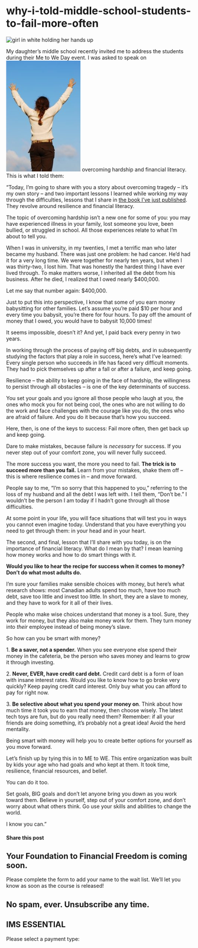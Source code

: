 # why-i-told-middle-school-students-to-fail-more-often
![girl in white holding her hands up](https://yourfinanciallaunchpad.com/wp-content/uploads/elementor/thumbs/girl-in-white-holding-her-hands-up-1306644-qdc6cpthe1jg09nepcheyd0ymqwyqy89x64timb4aw.jpg "girl-in-white-holding-her-hands-up-1306644")

My daughter’s middle school recently invited me to address the students during their Me to We Day event. I was asked to speak on![](attachments/girl-in-white-holding-her-hands-up-1306644-201x300.jpg) overcoming hardship and financial literacy. This is what I told them:

“Today, I’m going to share with you a story about overcoming tragedy – it’s my own story – and two important lessons I learned while working my way through the difficulties, lessons that I share in [the book I’ve just published](https://www.amazon.ca/Protect-Purse-Shared-Lessons-Women/dp/0995821801/ref=sr_1_1_twi_pap_2?ie=UTF8&qid=1496763896&sr=8-1&keywords=protect+your+purse). They revolve around resilience and financial literacy.

The topic of overcoming hardship isn’t a new one for some of you: you may have experienced illness in your family, lost someone you love, been bullied, or struggled in school. All those experiences relate to what I’m about to tell you.

When I was in university, in my twenties, I met a terrific man who later became my husband. There was just one problem: he had cancer. He’d had it for a very long time. We were together for nearly ten years, but when I was thirty-two, I lost him. That was honestly the hardest thing I have ever lived through. To make matters worse, I inherited all the debt from his business. After he died, I realized that I owed nearly $400,000.

Let me say that number again: $400,000.

Just to put this into perspective, I know that some of you earn money babysitting for other families. Let’s assume you’re paid $10 per hour and every time you babysit, you’re there for four hours. To pay off the amount of money that I owed, you would have to babysit 10,000 times!

It seems impossible, doesn’t it? And yet, I paid back every penny in two years.

In working through the process of paying off big debts, and in subsequently studying the factors that play a role in success, here’s what I’ve learned: Every single person who succeeds in life has faced very difficult moments. They had to pick themselves up after a fall or after a failure, and keep going.

Resilience – the ability to keep going in the face of hardship, the willingness to persist through all obstacles – is one of the key determinants of success.

You set your goals and you ignore all those people who laugh at you, the ones who mock you for not being cool, the ones who are not willing to do the work and face challenges with the courage like you do, the ones who are afraid of failure. And you do it because that’s how you succeed.

Here, then, is one of the keys to success: Fail more often, then get back up and keep going.

Dare to make mistakes, because failure is *necessary* for success. If you never step out of your comfort zone, you will never fully succeed.

The more success you want, the more you need to fail. **The trick is to succeed more than you fail.** Learn from your mistakes, shake them off – this is where resilience comes in – and move forward.

People say to me, “I’m so sorry that this happened to you,” referring to the loss of my husband and all the debt I was left with. I tell them, “Don’t be.” I wouldn’t be the person I am today if I hadn’t gone through all those difficulties.

At some point in your life, you will face situations that will test you in ways you cannot even imagine today. Understand that you have everything you need to get through them: in your head and in your heart.

The second, and final, lesson that I’ll share with you today, is on the importance of financial literacy. What do I mean by that? I mean learning how money works and how to do smart things with it.

**Would you like to hear the recipe for success when it comes to money? Don’t do what most adults do.**

I’m sure your families make sensible choices with money, but here’s what research shows: most Canadian adults spend too much, have too much debt, save too little and invest too little. In short, they are a slave to money, and they have to work for it all of their lives.

People who make wise choices understand that money is a tool. Sure, they work for money, but they also make money work for them. They turn money into *their* employee instead of being money’s slave.

So how can you be smart with money?

1\. **Be a saver, not a spender.** When you see everyone else spend their money in the cafeteria, be the person who saves money and learns to grow it through investing.

2\. **Never, EVER, have credit card debt.** Credit card debt is a form of loan with insane interest rates. Would you like to know how to go broke very quickly? Keep paying credit card interest. Only buy what you can afford to pay for right now.

3\. **Be selective about what you spend your money on**. Think about how much time it took you to earn that money, then choose wisely. The latest tech toys are fun, but do you really need them? Remember: if all your friends are doing something, it’s probably not a great idea! Avoid the herd mentality.

Being smart with money will help you to create better options for yourself as you move forward.

Let’s finish up by tying this in to ME to WE. This entire organization was built by kids your age who had goals and who kept at them. It took time, resilience, financial resources, and belief.

You can do it too.

Set goals, BIG goals and don’t let anyone bring you down as you work toward them. Believe in yourself, step out of your comfort zone, and don’t worry about what others think. Go use your skills and abilities to change the world.

I know you can.”

#### Share this post

## Your Foundation to Financial Freedom is coming soon.

Please complete the form to add your name to the wait list. We’ll let you know as soon as the course is released!

## No spam, ever. Unsubscribe any time.

## IMS ESSENTIAL

Please select a payment type: